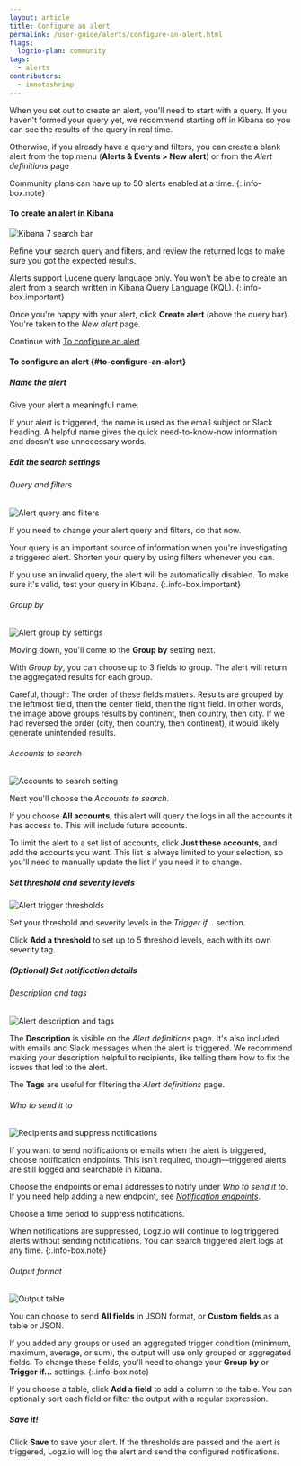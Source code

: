 ```yaml
---
layout: article
title: Configure an alert
permalink: /user-guide/alerts/configure-an-alert.html
flags:
  logzio-plan: community
tags:
  - alerts
contributors:
  - imnotashrimp
---
```


When you set out to create an alert,
you'll need to start with a query.
If you haven't formed your query yet,
we recommend starting off in Kibana
so you can see the results of the query in real time.

Otherwise, if you already have a query and filters,
you can create a blank alert
from the top menu (**Alerts & Events > New alert**)
or from the _Alert definitions_ page

Community plans can have up to 50 alerts enabled at a time.
{:.info-box.note}

#### To create an alert in Kibana

![Kibana 7 search bar]({{site.baseurl}}/images/kibana/kibana-7-search-bar.png)

Refine your search query and filters,
and review the returned logs
to make sure you got the expected results.

Alerts support Lucene query language only.
You won't be able to create an alert
from a search written in Kibana Query Language (KQL).
{:.info-box.important}

Once you're happy with your alert,
click **Create alert** (above the query bar).
You're taken to the _New alert_ page.

Continue with [To configure an alert](#to-configure-an-alert).

#### To configure an alert {#to-configure-an-alert}

<div class="tasklist">

##### Name the alert

Give your alert a meaningful name.

If your alert is triggered,
the name is used as the email subject or Slack heading.
A helpful name gives the quick need-to-know-now information
and doesn't use unnecessary words.

##### Edit the search settings

###### Query and filters

![Alert query and filters]({{site.baseurl}}/images/alerts/query-and-filters.png)

If you need to change your alert query and filters,
do that now.

Your query is an important source of information
when you're investigating a triggered alert.
Shorten your query by using filters whenever you can.

If you use an invalid query,
the alert will be automatically disabled.
To make sure it's valid,
test your query in Kibana.
{:.info-box.important}

###### Group by

![Alert group by settings]({{site.baseurl}}/images/alerts/alerts--group-by.png)

Moving down, you'll come to the **Group by** setting next.

With _Group by_, you can choose up to 3 fields to group.
The alert will return the aggregated results for each group.

Careful, though: The order of these fields matters.
Results are grouped by
the leftmost field, then the center field, then the right field.
In other words, the image above groups results by
continent, then country, then city.
If we had reversed the order (city, then country, then continent),
it would likely generate unintended results.

###### Accounts to search

![Accounts to search setting]({{site.baseurl}}/images/alerts/accounts-to-search.png)

Next you'll choose the _Accounts to search_.

If you choose **All accounts**,
this alert will query the logs in all the accounts it has access to.
This will include future accounts.

To limit the alert to a set list of accounts,
click **Just these accounts**,
and add the accounts you want.
This list is always limited to your selection,
so you'll need to manually update the list if you need it to change.

##### Set threshold and severity levels

![Alert trigger thresholds]({{site.baseurl}}/images/alerts/alerts--trigger-settings.png)

Set your threshold and severity levels in the _Trigger if..._ section.

Click **Add a threshold** to set up to 5 threshold levels,
each with its own severity tag.

##### _(Optional)_ Set notification details

###### Description and tags

![Alert description and tags]({{site.baseurl}}/images/alerts/description-and-tags.png)

The **Description** is visible on the _Alert definitions_ page.
It's also included with emails and Slack messages when the alert is triggered.
We recommend making your description helpful to recipients,
like telling them how to fix the issues that led to the alert.

The **Tags** are useful for filtering the _Alert definitions_ page.

###### Who to send it to

![Recipients and suppress notifications]({{site.baseurl}}/images/alerts/recipients-and-suppress.png)

If you want to send notifications or emails when the alert is triggered,
choose notification endpoints.
This isn't required, though—triggered alerts are still logged and searchable in Kibana.

Choose the endpoints or email addresses to notify under _Who to send it to_.
If you need help adding a new endpoint,
see [_Notification endpoints_]({{site.baseurl}}/user-guide/integrations/endpoints.html).

Choose a time period to suppress notifications.

When notifications are suppressed,
Logz.io will continue to log triggered alerts without sending notifications.
You can search triggered alert logs at any time.
{:.info-box.note}

###### Output format

![Output table]({{site.baseurl}}/images/alerts/output-table.png)

You can choose to send **All fields** in JSON format,
or **Custom fields** as a table or JSON.

If you added any groups or used an aggregated trigger condition
(minimum, maximum, average, or sum),
the output will use only grouped or aggregated fields.
To change these fields, you'll need to change your **Group by** or **Trigger if...** settings.
{:.info-box.note}

If you choose a table,
click **<i class="li li-plus"></i> Add a field** to add a column to the table.
You can optionally sort each field or filter the output with a regular expression.

##### Save it!

Click **Save** to save your alert.
If the thresholds are passed and the alert is triggered,
Logz.io will log the alert and send the configured notifications.

</div>
